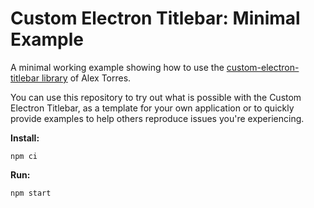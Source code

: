 # Custom Electron Titlebar: Minimal Example
A minimal working example showing how to use the [custom-electron-titlebar library](https://github.com/AlexTorresSk/custom-electron-titlebar) of Alex Torres.

You can use this repository to try out what is possible with the Custom Electron Titlebar, as a template for your own application or to quickly provide examples to help others reproduce issues you're experiencing.

**Install:**
```
npm ci
```

**Run:**
```
npm start
```
